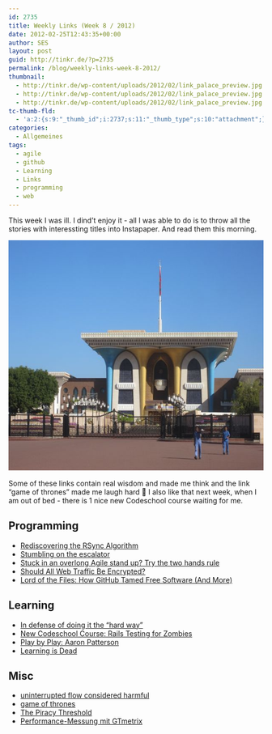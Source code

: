 ```yaml
---
id: 2735
title: Weekly Links (Week 8 / 2012)
date: 2012-02-25T12:43:35+00:00
author: SES
layout: post
guid: http://tinkr.de/?p=2735
permalink: /blog/weekly-links-week-8-2012/
thumbnail:
  - http://tinkr.de/wp-content/uploads/2012/02/link_palace_preview.jpg
  - http://tinkr.de/wp-content/uploads/2012/02/link_palace_preview.jpg
  - http://tinkr.de/wp-content/uploads/2012/02/link_palace_preview.jpg
tc-thumb-fld:
  - 'a:2:{s:9:"_thumb_id";i:2737;s:11:"_thumb_type";s:10:"attachment";}'
categories:
  - Allgemeines
tags:
  - agile
  - github
  - Learning
  - Links
  - programming
  - web
---
```

This week I was ill. I dind&rsquo;t enjoy it - all I was able to do is to throw all the stories with interessting titles into Instapaper. And read them this morning.

<img loading="lazy" src="/assets/2012/02/link_palace.jpg" width="606" height="455" alt="Fishing for links in the shopping mall" />

Some of these links contain real wisdom and made me think and the link &ldquo;game of thrones&rdquo; made me laugh hard 🙂 I also like that next week, when I am out of bed - there is 1 nice new Codeschool course waiting for me.

## Programming

  * [Rediscovering the RSync Algorithm](http://blog.incubaid.com/2012/02/14/rediscovering-the-rsync-algorithm/)
  * [Stumbling on the escalator](http://christianheilmann.com/2012/02/16/stumbling-on-the-escalator/)
  * [Stuck in an overlong Agile stand up? Try the two hands rule](http://blog.benjaminm.net/2012/02/23/overlong-agile-stand-up-two-hand-rule/)
  * [Should All Web Traffic Be Encrypted?](http://www.codinghorror.com/blog/2012/02/should-all-web-traffic-be-encrypted.html)
  * [Lord of the Files: How GitHub Tamed Free Software (And More)](http://www.wired.com/wiredenterprise/2012/02/github/all/1)

## Learning

  * [In defense of doing it the “hard way”](http://accidentalninja.net/in-defense-of-doing-it-the-hard-way/)
  * [New Codeschool Course: Rails Testing for Zombies](http://blog.codeschool.com/post/18197378993/new-course-rails-testing-for-zombies)
  * [Play by Play: Aaron Patterson](https://peepcode.com/products/play-by-play-tenderlove-ruby-on-rails)
  * [Learning is Dead](http://angryweasel.com/blog/?p=425)

## Misc

  * [uninterrupted flow considered harmful](http://www.samihonkonen.fi/2012/02/uninterrupted-flow-considered-harmful/)
  * [game of thrones](http://theoatmeal.com/comics/game_of_thrones)
  * [The Piracy Threshold](http://mattgemmell.com/2012/02/17/the-piracy-threshold/)
  * [Performance-Messung mit GTmetrix](http://www.perun.net/2012/02/23/performance-messung-mit-gtmetrix/)
